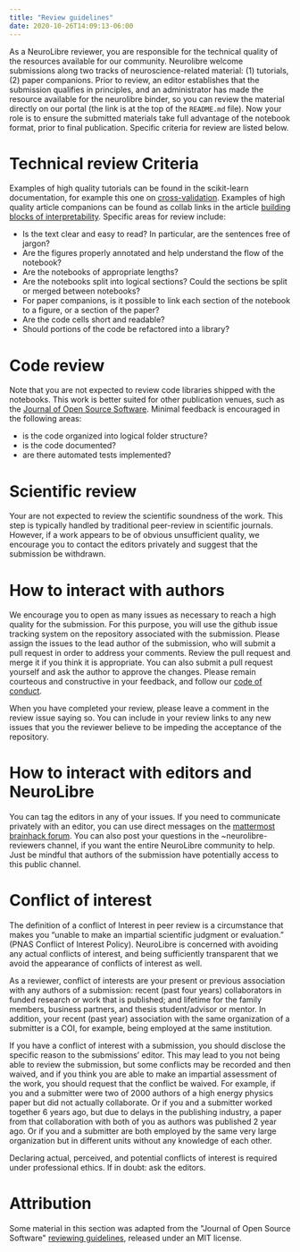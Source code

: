 ```yaml
---
title: "Review guidelines"
date: 2020-10-26T14:09:13-06:00
---
```


As a NeuroLibre reviewer, you are responsible for the technical quality of the resources available for our community. Neurolibre welcome submissions along two tracks of neuroscience-related material: (1) tutorials, (2) paper companions. Prior to review, an editor establishes that the submission qualifies in principles, and an administrator has made the resource available for the neurolibre binder, so you can review the material directly on our portal (the link is at the top of the `README.md` file). Now your role is to ensure the submitted materials take full advantage of the notebook format, prior to final publication. Specific criteria for review are listed below.

# Technical review Criteria
Examples of high quality tutorials can be found in the scikit-learn documentation, for example this one on [cross-validation](https://scikit-learn.org/stable/modules/cross_validation.html). Examples of high quality article companions can be found as collab links in the article [building blocks of interpretability](https://distill.pub/2018/building-blocks/). Specific areas for review include:
 * Is the text clear and easy to read? In particular, are the sentences free of jargon?
 * Are the figures properly annotated and help understand the flow of the notebook?
 * Are the notebooks of appropriate lengths?
 * Are the notebooks split into logical sections? Could the sections be split or merged between notebooks?
 * For paper companions, is it possible to link each section of the notebook to a figure, or a section of the paper? 
 * Are the code cells short and readable? 
 * Should portions of the code be refactored into a library? 

# Code review
Note that you are not expected to review code libraries shipped with the notebooks. This work is better suited for other publication venues, such as the [Journal of Open Source Software](https://joss.theoj.org/). Minimal feedback is encouraged in the following areas:
 * is the code organized into logical folder structure?
 * is the code documented?
 * are there automated tests implemented?

# Scientific review
Your are not expected to review the scientific soundness of the work. This step is typically handled by traditional peer-review in scientific journals. However, if a work appears to be of obvious unsufficient quality, we encourage you to contact the editors privately and suggest that the submission be withdrawn.

# How to interact with authors
We encourage you to open as many issues as necessary to reach a high quality for the submission. For this purpose, you will use the github issue tracking system on the repository associated with the submission.  Please assign the issues to the lead author of the submission, who will submit a pull request in order to address your comments. Review the pull request and merge it if you think it is appropriate. You can also submit a pull request yourself and ask the author to approve the changes. Please remain courteous and constructive in your feedback, and follow our [code of conduct](COC.md).

When you have completed your review, please leave a comment in the review issue saying so. You can include in your review links to any new issues that you the reviewer believe to be impeding the acceptance of the repository. 

# How to interact with editors and NeuroLibre
You can tag the editors in any of your issues. If you need to communicate privately with an editor, you can use direct messages on the [mattermost brainhack forum](https://mattermost.brainhack.org). You can also post your questions in the ~neurolibre-reviewers channel, if you want the entire NeuroLibre community to help. Just be mindful that authors of the submission have potentially access to this public channel.

# Conflict of interest
The definition of a conflict of Interest in peer review is a circumstance that makes you “unable to make an impartial scientific judgment or evaluation.” (PNAS Conflict of Interest Policy). NeuroLibre is concerned with avoiding any actual conflicts of interest, and being sufficiently transparent that we avoid the appearance of conflicts of interest as well.

As a reviewer, conflict of interests are your present or previous association with any authors of a submission: recent (past four years) collaborators in funded research or work that is published; and lifetime for the family members, business partners, and thesis student/advisor or mentor. In addition, your recent (past year) association with the same organization of a submitter is a COI, for example, being employed at the same institution.

If you have a conflict of interest with a submission, you should disclose the specific reason to the submissions’ editor. This may lead to you not being able to review the submission, but some conflicts may be recorded and then waived, and if you think you are able to make an impartial assessment of the work, you should request that the conflict be waived. For example, if you and a submitter were two of 2000 authors of a high energy physics paper but did not actually collaborate. Or if you and a submitter worked together 6 years ago, but due to delays in the publishing industry, a paper from that collaboration with both of you as authors was published 2 year ago. Or if you and a submitter are both employed by the same very large organization but in different units without any knowledge of each other.

Declaring actual, perceived, and potential conflicts of interest is required under professional ethics. If in doubt: ask the editors.
# Attribution
Some material in this section was adapted from the "Journal of Open Source Software" [reviewing guidelines](https://github.com/openjournals/joss/blob/master/docs/reviewer_guidelines.md), released under an MIT license.


